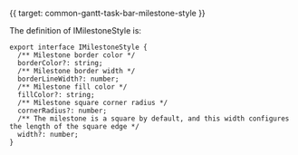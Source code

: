 {{ target: common-gantt-task-bar-milestone-style }}

The definition of IMilestoneStyle is:

```
export interface IMilestoneStyle {
  /** Milestone border color */
  borderColor?: string;
  /** Milestone border width */
  borderLineWidth?: number;
  /** Milestone fill color */
  fillColor?: string;
  /** Milestone square corner radius */
  cornerRadius?: number;
  /** The milestone is a square by default, and this width configures the length of the square edge */
  width?: number;
}
